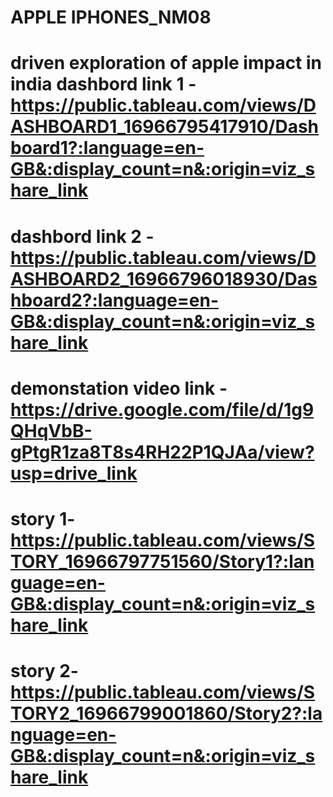 # APPLE IPHONES_NM08
# driven exploration of apple impact in india dashbord link 1 -https://public.tableau.com/views/DASHBOARD1_16966795417910/Dashboard1?:language=en-GB&:display_count=n&:origin=viz_share_link


# dashbord link 2 -https://public.tableau.com/views/DASHBOARD2_16966796018930/Dashboard2?:language=en-GB&:display_count=n&:origin=viz_share_link


# demonstation video link - https://drive.google.com/file/d/1g9QHqVbB-gPtgR1za8T8s4RH22P1QJAa/view?usp=drive_link   


# story 1- https://public.tableau.com/views/STORY_16966797751560/Story1?:language=en-GB&:display_count=n&:origin=viz_share_link 


# story 2-https://public.tableau.com/views/STORY2_16966799001860/Story2?:language=en-GB&:display_count=n&:origin=viz_share_link
